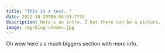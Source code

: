 ```yaml
---
title: "This is a test. "
date: 2022-10-20T06:56:03.773Z
description: Here's an intro. I bet there can be a picture.
image: img/blog-chemex.jpg
---
```

O﻿h wow here's a much biggers section with more info.